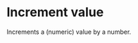 # Increment value

Increments a (numeric) value by a number.


<br/>

<!--![img](https://profitbasedocs.blob.core.windows.net/flowimages/builtInFlow.png)-->

<br/>
